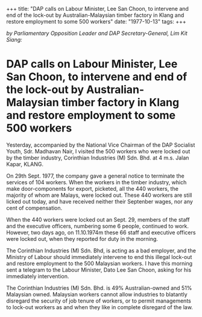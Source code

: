 +++ 
title: "DAP calls on Labour Minister, Lee San Choon, to intervene and end of the lock-out by Australian-Malaysian timber factory in Klang and restore employment to some 500 workers"
date: "1977-10-13"
tags:
+++

_by Parliamentary Opposition Leader and DAP Secretary-General, Lim Kit Siang:_

# DAP calls on Labour Minister, Lee San Choon, to intervene and end of the lock-out by Australian-Malaysian timber factory in Klang and restore employment to some 500 workers

Yesterday, accompanied by the National Vice Chairman of the DAP Socialist Youth, Sdr. Madhavan Nair, I visited the 500 workers who were locked out by the timber industry, Corinthian Industries (M) Sdn. Bhd. at 4 m.s. Jalan Kapar, KLANG.</u>

On 29th Sept. 1977, the company gave a general notice to terminate the services of 104 workers. When the workers in the timber industry, which make door-components for export, picketed, all the 440 workers, the majority of whom are Malays, were locked out. These 440 workers are still licked out today, and have received neither their Septenber wages, nor any cent of compensation.

When the 440 workers were locked out an Sept. 29, members of the staff and the executive officers, numbering some 6 people, continued to work. However, two days ago, on 11.10.1974m these 66 staff and executive officers were locked out, when they reported for duty in the morning.

The Corinthian Industries (M) Sdn. Bhd, is acting as a bad employer, and the Ministry of Labour should immediately intervene to end this illegal lock-out and restore employment to the 500 Malaysian workers. I have this morning sent a telegram to the Labour Minister, Dato Lee San Choon, asking for his immediately intervention.

The Corinthian Industries (M) Sdn. Bhd. is 49% Australian-owned and 51% Malaysian owned. Malaysian workers cannot allow industries to blatantly disregard the security of job tenure of workers, or to permit managements to lock-out workers as and when they like in complete disregard of the law.
 
